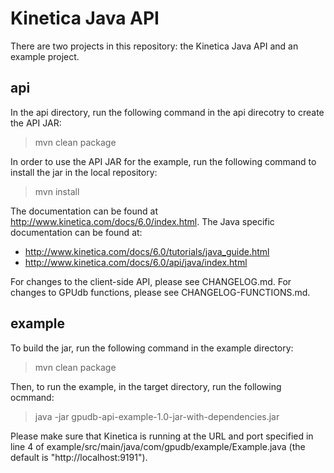 Kinetica Java API 
=================

There are two projects in this repository: the Kinetica Java API and an example
project.

api
---

In the api directory, run the following command in the api direcotry to create
the API JAR:

> mvn clean package


In order to use the API JAR for the example, run the following command to
install the jar in the local repository:

> mvn install


The documentation can be found at http://www.kinetica.com/docs/6.0/index.html.
The Java specific documentation can be found at:

*   http://www.kinetica.com/docs/6.0/tutorials/java_guide.html
*   http://www.kinetica.com/docs/6.0/api/java/index.html


For changes to the client-side API, please see CHANGELOG.md.  For changes
to GPUdb functions, please see CHANGELOG-FUNCTIONS.md.



example
-------

To build the jar, run the following command in the example directory:

> mvn clean package


Then, to run the example, in the target directory, run the following ocmmand:

> java -jar gpudb-api-example-1.0-jar-with-dependencies.jar

Please make sure that Kinetica is running at the URL and port specified in
line 4 of example/src/main/java/com/gpudb/example/Example.java (the default
is "http://localhost:9191").
